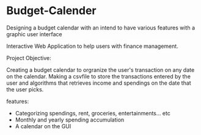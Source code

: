 # Budget-Calender

Designing a budget calendar with an intend to have various features with a graphic user interface

Interactive Web Application to help users with finance management.

Project Objective:

Creating a budget calendar to orgranize the user's transaction on any date on the calendar. Making a csvfile to store the transactions entered by the user and algorithms that retrieves income and spendings on the date that the user picks.

features:

- Categorizing spendings, rent, groceries, entertainments... etc
- Monthly and yearly spending accumulation
- A calendar on the GUI
